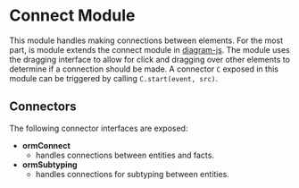 # Connect Module

This module handles making connections between elements. For the most part,
is module extends the connect module in [diagram-js](https://github.com/bpmn-io/diagram-js/tree/develop/lib/features/connect).
The module uses the dragging interface to allow for click and dragging 
over other elements to determine if a connection should be made.
A connector `C` exposed in this module can be triggered by calling 
`C.start(event, src)`.

## Connectors

The following connector interfaces are exposed:
- **ormConnect**
    - handles connections between entities and facts.
- **ormSubtyping**
    - handles connections for subtyping between entities.


